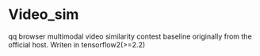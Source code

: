 # Video_sim
qq browser multimodal video similarity contest
baseline originally from the official host.
Writen in tensorflow2(>=2.2)
